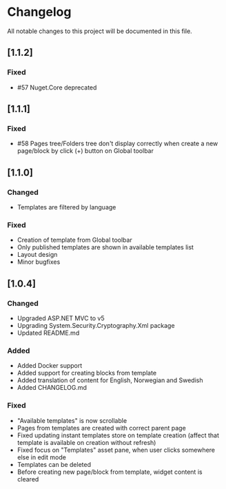 # Changelog

All notable changes to this project will be documented in this file.

## [1.1.2]

### Fixed

- #57 Nuget.Core deprecated

## [1.1.1]

### Fixed

- #58 Pages tree/Folders tree don't display correctly when create a new page/block by click (+) button on Global toolbar

## [1.1.0]

### Changed

- Templates are filtered by language

### Fixed

- Creation of template from Global toolbar
- Only published templates are shown in available templates list
- Layout design
- Minor bugfixes


## [1.0.4]

### Changed

- Upgraded ASP.NET MVC to v5
- Upgrading System.Security.Cryptography.Xml package
- Updated README.md

### Added

- Added Docker support
- Added support for creating blocks from template
- Added translation of content for English, Norwegian and Swedish
- Added CHANGELOG.md

### Fixed

- "Available templates" is now scrollable
- Pages from templates are created with correct parent page
- Fixed updating instant templates store on template creation (affect that template is available on creation without refresh)
- Fixed focus on "Templates" asset pane, when user clicks somewhere else in edit mode
- Templates can be deleted
- Before creating new page/block from template, widget content is cleared
